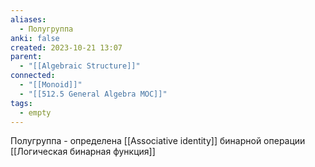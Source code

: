 ```yaml
---
aliases:
  - Полугруппа
anki: false
created: 2023-10-21 13:07
parent:
  - "[[Algebraic Structure]]"
connected:
  - "[[Monoid]]"
  - "[[512.5 General Algebra MOC]]"
tags:
  - empty
---
```

Полугруппа - определена [[Associative identity]] бинарной операции [[Логическая бинарная функция]]













